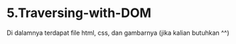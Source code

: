 # 5.Traversing-with-DOM
Di dalamnya terdapat file html, css, dan gambarnya (jika kalian butuhkan ^^)
